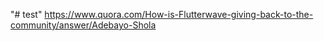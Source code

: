 "# test" 
https://www.quora.com/How-is-Flutterwave-giving-back-to-the-community/answer/Adebayo-Shola

